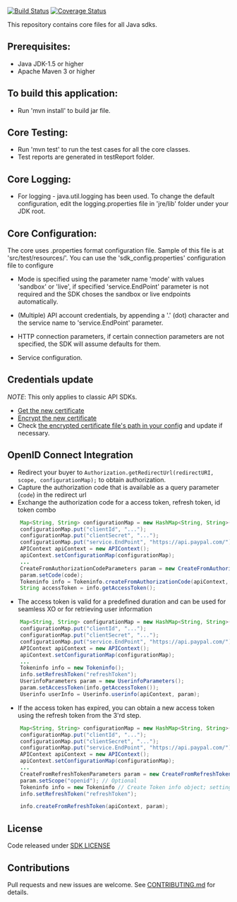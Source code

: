 [![Build Status](https://travis-ci.org/sankarbhavanib/sdk-core-java.svg?branch=master)](https://travis-ci.org/sankarbhavanib/sdk-core-java) [![Coverage Status](https://coveralls.io/repos/github/sankarbhavanib/sdk-core-java/badge.svg?branch=master)](https://coveralls.io/github/sankarbhavanib/sdk-core-java?branch=master)



This repository contains core files for all Java sdks.

## Prerequisites:
*	Java JDK-1.5 or higher
*	Apache Maven 3 or higher

## To build this application:
*	Run 'mvn install' to build jar file.

## Core Testing:
*	Run 'mvn test' to run the test cases for all the core classes.
*	Test reports are generated in testReport folder.

## Core Logging:
*	For logging - java.util.logging has been used. To change the default configuration, edit the logging.properties file in 'jre/lib' folder under your JDK root.		  

		  
## Core Configuration:
The core uses .properties format configuration file. Sample of this file is at 'src/test/resources/'. You can use the 'sdk_config.properties' configuration file to configure

*	Mode is specified using the parameter name 'mode' with values 'sandbox' or 'live', if specified 'service.EndPoint' parameter is not required and the SDK choses the sandbox or live endpoints automatically.

*	(Multiple) API account credentials, by appending a '.' (dot) character and the service name to 'service.EndPoint' parameter.

*	HTTP connection parameters, if certain connection parameters are not specified, the SDK will assume defaults for them.

*	Service configuration.

## Credentials update
*NOTE*: This only applies to classic API SDKs.

*   [Get the new certificate](https://developer.paypal.com/docs/classic/api/apiCredentials/#renewing-an-api-certificate)
*   [Encrypt the new certificate](https://developer.paypal.com/docs/classic/api/apiCredentials/#encrypting-your-certificate)
*   Check [the encrypted certificate file's path in your config](https://github.com/paypal/sdk-core-java/blob/master/src/test/resources/sdk_config.properties#L12) and update if necessary.

## OpenID Connect Integration
   * Redirect your buyer to `Authorization.getRedirectUrl(redirectURI, scope, configurationMap);` to obtain authorization.
   * Capture the authorization code that is available as a query parameter (`code`) in the redirect url
   * Exchange the authorization code for a access token, refresh token, id token combo

```java
    Map<String, String> configurationMap = new HashMap<String, String>();
    configurationMap.put("clientId", "...");
    configurationMap.put("clientSecret", "...");
    configurationMap.put("service.EndPoint", "https://api.paypal.com/");
    APIContext apiContext = new APIContext();
    apiContext.setConfigurationMap(configurationMap);
    ...
    CreateFromAuthorizationCodeParameters param = new CreateFromAuthorizationCodeParameters();
    param.setCode(code);
    Tokeninfo info = Tokeninfo.createFromAuthorizationCode(apiContext, param);
    String accessToken = info.getAccessToken();
```
   * The access token is valid for a predefined duration and can be used for seamless XO or for retrieving user information

```java
    Map<String, String> configurationMap = new HashMap<String, String>();
    configurationMap.put("clientId", "...");
    configurationMap.put("clientSecret", "...");
    configurationMap.put("service.EndPoint", "https://api.paypal.com/");
    APIContext apiContext = new APIContext();
    apiContext.setConfigurationMap(configurationMap);
    ...
    Tokeninfo info = new Tokeninfo();
    info.setRefreshToken("refreshToken");
    UserinfoParameters param = new UserinfoParameters();
    param.setAccessToken(info.getAccessToken());
    Userinfo userInfo = Userinfo.userinfo(apiContext, param);
```
   * If the access token has expired, you can obtain a new access token using the refresh token from the 3'rd step.

```java
    Map<String, String> configurationMap = new HashMap<String, String>();
    configurationMap.put("clientId", "...");
    configurationMap.put("clientSecret", "...");
    configurationMap.put("service.EndPoint", "https://api.paypal.com/");
    APIContext apiContext = new APIContext();
    apiContext.setConfigurationMap(configurationMap);
    ...
    CreateFromRefreshTokenParameters param = new CreateFromRefreshTokenParameters();
    param.setScope("openid"); // Optional
    Tokeninfo info = new Tokeninfo // Create Token info object; setting the refresh token
    info.setRefreshToken("refreshToken");

    info.createFromRefreshToken(apiContext, param);
```

License
-------
Code released under [SDK LICENSE](LICENSE)

Contributions
-------------
Pull requests and new issues are welcome. See [CONTRIBUTING.md](CONTRIBUTING.md) for details.
